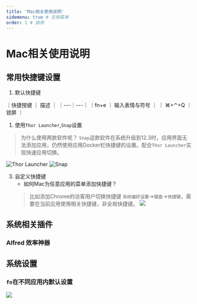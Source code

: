 ```yaml
---
title: 'Mac相关使用说明'
sidemenu: true # 左侧菜单
order: 1 # 排序
---
```


# Mac相关使用说明

## 常用快捷键设置

1. 默认快捷键

｜快捷按键 ｜ 描述 ｜
｜---｜---｜
｜fn+e ｜ 输入表情与符号 ｜
｜ ⌘+⌃+Q ｜ 锁屏 ｜


1. 使用`Thor Launcher`,`Snap`设置
> 为什么使用两款软件呢？
> `Snap`这款软件在系统升级到12.3时，应用界面无法添加应用，仍然使用应用Docker栏快捷键的设置。配合`Thor Launcher`实现快速应用切换。

![Thor Launcher](https://cdn.jsdelivr.net/gh/stupidur/images@main/notes/20220415152751.png)
![Snap](https://cdn.jsdelivr.net/gh/stupidur/images@main/notes/20220415152910.png)


3. 自定义快捷键
   - 如何Mac为任意应用的菜单添加快捷键？
   > 比如添加Chrome的访客用户切换快捷键 `系统偏好设置`->`键盘`->`快捷键`，需要在当前应用使用相关快捷键，非全局快捷键。
   ![](https://cdn.jsdelivr.net/gh/stupidur/images@main/notes/20220506090017.png)
   


## 系统相关插件

### Alfred 效率神器


## 系统设置

### `fn`在不同应用内默认设置

![](https://cdn.jsdelivr.net/gh/stupidur/images@main/notes/20220428155718.png)


